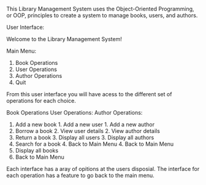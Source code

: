 This Library Management System uses the Object-Oriented Programming, or OOP, principles to create a system to manage books, users, and authors. 

User Interface:

Welcome to the Library Management System!
  
  Main Menu:
  1. Book Operations
  2. User Operations
  3. Author Operations
  4. Quit

From this user interface you will have acess to the different set of operations for each choice. 

Book Operations              User Operations:            Author Operations:
    
  1. Add a new book           1. Add a new user            1. Add a new author
  2. Borrow a book            2. View user details         2. View author details
  3. Return a book            3. Display all users         3. Display all authors
  5. Search for a book        4. Back to Main Menu         4. Back to Main Menu
  6. Display all books        
  7. Back to Main Menu


Each interface has a aray of opitions at the users disposial.
The interface for each operation has a feature to go back to the main menu.


    
